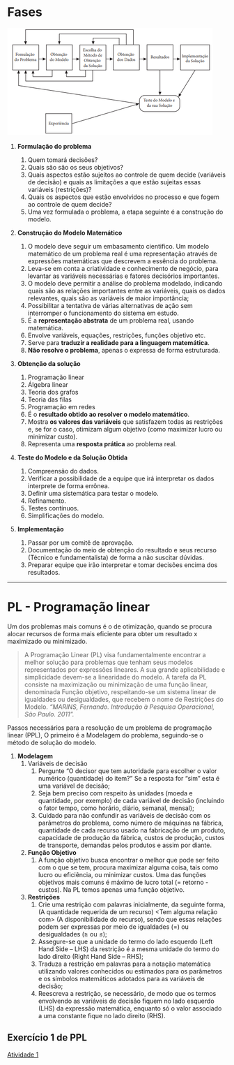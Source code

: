 # Fases

![Fases](img/fases.png)

1. **Formulação do problema**
    1. Quem tomará decisões?
    2. Quais são são os seus objetivos?
    3. Quais aspectos estão sujeitos ao controle de quem decide (variáveis de decisão) e quais as limitações a que estão sujeitas essas variáveis (restrições)?
    4. Quais os aspectos que estão envolvidos no processo e que fogem ao controle de quem decide?
    5. Uma vez formulada o problema, a etapa seguinte é a construção do modelo.
2. **Construção do Modelo Matemático**

    1. O modelo deve seguir um embasamento cientifico. Um modelo matemático de um problema real é uma representação através de expressões matemáticas que descrevem a essência do problema.
    2. Leva-se em conta a criatividade e conhecimento de negócio, para levantar as variáveis necessárias e fatores decisórios importantes.
    3. O modelo deve permitir a análise do problema modelado, indicando quais são as relações importantes entre as variáveis, quais os dados relevantes, quais são as variáveis de maior importância;
    4. Possibilitar a tentativa de várias alternativas de ação sem interromper o funcionamento do sistema em estudo. 
    5. É a **representação abstrata** de um problema real, usando matemática.
    6. Envolve variáveis, equações, restrições, funções objetivo etc.
    7. Serve para **traduzir a realidade para a linguagem matemática**.
    8. **Não resolve o problema**, apenas o expressa de forma estruturada.

3. **Obtenção da solução**
    1. Programação linear
    2. Álgebra linear
    3. Teoria dos grafos
    4. Teoria das filas
    5. Programação em redes
    6. É o **resultado obtido ao resolver o modelo matemático**.
    7. Mostra **os valores das variáveis** que satisfazem todas as restrições e, se for o caso, otimizam algum objetivo (como maximizar lucro ou minimizar custo).
    8. Representa uma **resposta prática** ao problema real.
4. **Teste do Modelo e da Solução Obtida**

    1. Compreensão do dados.
    2. Verificar a possibilidade de a equipe que irá interpretar os dados interprete de forma errônea.
    3. Definir uma sistemática para testar o modelo.
    4. Refinamento.
    5. Testes contínuos.
    6. Simplificações do modelo.

5. **Implementação**
    1. Passar por um comitê de aprovação.
    2. Documentação do meio de obtenção do resultado e seus recurso (Técnico e fundamentalista) de forma a não suscitar dúvidas.
    3. Preparar equipe que irão interpretar e tomar decisões encima dos resultados.

---

# PL - Programação linear

Um dos problemas mais comuns é o de otimização, quando se procura alocar recursos de forma mais eficiente para obter um resultado x maximizado ou minimizado.

> A Programação Linear (PL) visa fundamentalmente encontrar a melhor solução para problemas que tenham seus modelos representados por expressões
lineares. A sua grande aplicabilidade e simplicidade devem-se a linearidade do
modelo. A tarefa da PL consiste na maximização ou minimização de uma função linear, denominada Função objetivo, respeitando-se um sistema linear de
igualdades ou desigualdades, que recebem o nome de Restrições do Modelo. *“MARINS, Fernando. Introdução à Pesquisa Operacional, São Paulo. 2011”.*
> 

Passos necessários para a resolução de um problema de programação linear (PPL), O primeiro é a Modelagem do problema, seguindo-se o método de solução do modelo.

1. **Modelagem**
    1. Variáveis de decisão
        1. Pergunte “O decisor que tem autoridade para escolher o valor numérico
        (quantidade) do item?” Se a resposta for “sim” esta é uma variável
        de decisão;
        2. Seja bem preciso com respeito às unidades (moeda e quantidade, por
        exemplo) de cada variável de decisão (incluindo o fator tempo, como
        horário, diário, semanal, mensal);
        3. Cuidado para não confundir as variáveis de decisão com os parâmetros
        do problema, como número de máquinas na fábrica, quantidade de
        cada recurso usado na fabricação de um produto, capacidade de produção da fábrica, custos de produção, custos de transporte, demandas
        pelos produtos e assim por diante.
    2. **Função Objetivo**
        1. A função objetivo busca encontrar o melhor que pode ser feito com o que se tem, procura maximizar alguma coisa, tais como lucro ou eficiência, ou minimizar custos. Uma das funções objetivos mais comuns é máximo de lucro total (= retorno - custos). Na PL temos apenas uma função objetivo.
    3. **Restrições**
        1. Crie uma restrição com palavras inicialmente, da seguinte forma,
        (A quantidade requerida de um recurso) <Tem alguma relação com>
        (A disponibilidade do recurso), sendo que essas relações podem ser
        expressas por meio de igualdades (=) ou desigualdades (≥ ou ≤);
        2. Assegure-se que a unidade do termo do lado esquerdo (Left Hand
        Side – LHS) da restrição é a mesma unidade do termo do lado direito
        (Right Hand Side – RHS);
        3. Traduza a restrição em palavras para a notação matemática utilizando
        valores conhecidos ou estimados para os parâmetros e os símbolos matemáticos adotados para as variáveis de decisão;
        4. Reescreva a restrição, se necessário, de modo que os termos envolvendo
        as variáveis de decisão fiquem no lado esquerdo (LHS) da expressão
        matemática, enquanto só o valor associado a uma constante fique no
        lado direito (RHS).

## Exercício 1 de PPL
[Atividade 1](programacao-linear/atividade_1.ipynb)